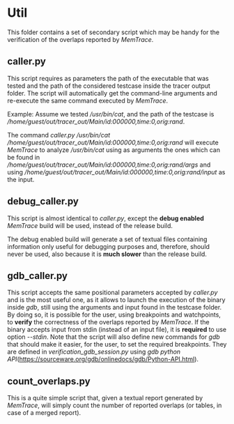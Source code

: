 # Util

This folder contains a set of secondary script which may be handy for the verification of the overlaps reported by *MemTrace*.

## caller.py

This script requires as parameters the path of the executable that was tested and the path of the considered testcase inside the tracer output folder.
The script will automatically get the command-line arguments and re-execute the same command executed by *MemTrace*.

Example:
Assume we tested */usr/bin/cat*, and the path of the testcase is */home/guest/out/tracer_out/Main/id:000000,time:0,orig:rand*.

The command *caller.py /usr/bin/cat /home/guest/out/tracer_out/Main/id:000000,time:0,orig:rand* will execute *MemTrace* to analyze */usr/bin/cat* using as arguments the ones which can be found in */home/guest/out/tracer_out/Main/id:000000,time:0,orig:rand/args* and using */home/guest/out/tracer_out/Main/id:000000,time:0,orig:rand/input* as the input.



## debug_caller.py

This script is almost identical to *caller.py*, except the **debug enabled** *MemTrace* build will be used, instead of the release build.

The debug enabled build will generate a set of textual files containing information only useful for debugging purposes and, therefore, should never be used, also because it is **much slower** than the release build.



## gdb_caller.py

This script accepts the same positional parameters accepted by *caller.py* and is the most useful one, as it allows to launch the execution of the binary inside *gdb*, still using the arguments and input found in the testcase folder.
By doing so, it is possible for the user, using breakpoints and watchpoints, to **verify** the correctness of the overlaps reported by *MemTrace*.
If the binary accepts input from stdin (instead of an input file), it is **required** to use option *--stdin*.
Note that the script will also define new commands for *gdb* that should make it easier, for the user, to set the required breakpoints.
They are defined in *verification_gdb_session.py* using *gdb python API*(https://sourceware.org/gdb/onlinedocs/gdb/Python-API.html).



## count_overlaps.py

This is a quite simple script that, given a textual report generated by *MemTrace*, will simply count the number of reported overlaps (or tables, in case of a merged report).